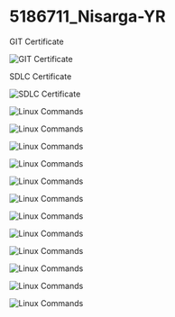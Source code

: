 # 5186711_Nisarga-YR

GIT Certificate

![GIT Certificate](https://github.com/nisargayr/5186711_Nisarga-YR/blob/main/GIT/GIT_Certificate.jpg)

SDLC Certificate

![SDLC Certificate](https://github.com/nisargayr/5186711_Nisarga-YR/blob/main/SDLC/SDLC_Certificate.jpg)


![Linux Commands](https://github.com/nisargayr/5186711_Nisarga-YR/blob/main/Linux_Assignment/Screenshot_1.png)

![Linux Commands](https://github.com/nisargayr/5186711_Nisarga-YR/blob/main/Linux_Assignment/Screenshot_2.png )

![Linux Commands](https://github.com/nisargayr/5186711_Nisarga-YR/blob/main/Linux_Assignment/Screenshot_3.png )

![Linux Commands](https://github.com/nisargayr/5186711_Nisarga-YR/blob/main/Linux_Assignment/Screenshot%20_4.png)

![Linux Commands](https://github.com/nisargayr/5186711_Nisarga-YR/blob/main/Linux_Assignment/Screenshot_5.png)

![Linux Commands](https://github.com/nisargayr/5186711_Nisarga-YR/blob/main/Linux_Assignment/Screenshot_6.png)

![Linux Commands](https://github.com/nisargayr/5186711_Nisarga-YR/blob/main/Linux_Assignment/Screenshot_7.png)

![Linux Commands](https://github.com/nisargayr/5186711_Nisarga-YR/blob/main/Linux_Assignment/Screenshot_8.png)

![Linux Commands](https://github.com/nisargayr/5186711_Nisarga-YR/blob/main/Linux_Assignment/Screenshot_9.png)

![Linux Commands](https://github.com/nisargayr/5186711_Nisarga-YR/blob/main/Linux_Assignment/Screenshot_10.png)

![Linux Commands](https://github.com/nisargayr/5186711_Nisarga-YR/blob/main/Linux_Assignment/Screenshot_11.png)

![Linux Commands](https://github.com/nisargayr/5186711_Nisarga-YR/blob/main/Linux_Assignment/Screenshot_12.png)





